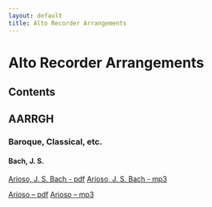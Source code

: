 ```yaml
---
layout: default
title: Alto Recorder Arrangements
---
```


# Alto Recorder Arrangements
## Contents


AARRGH
---

### Baroque, Classical, etc.
#### Bach, J. S.
[Arioso, J. S. Bach - pdf](/Recorder-alto/Baroque_Classical_etc/Arioso_JS_Bach_Alto_Recorder_arr_by_Sasani.pdf)
[Arioso, J. S. Bach - mp3](/Recorder-alto/Baroque_Classical_etc/Arioso_JS_Bach_Alto_Recorder_arr_by_Sasani.mp3)

[Arioso – pdf](/Recorder-alto/Baroque_Classical_etc/Arioso_JS_Bach_Alto_Recorder_arr_by_Sasani.pdf)
[Arioso – mp3](/Recorder-alto/Baroque_Classical_etc/Arioso_JS_Bach_Alto_Recorder_arr_by_Sasani.mp3)
